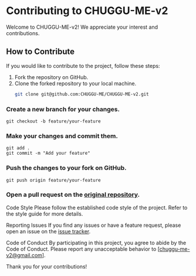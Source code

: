 # Contributing to CHUGGU-ME-v2

Welcome to CHUGGU-ME-v2! We appreciate your interest and contributions.

## How to Contribute

If you would like to contribute to the project, follow these steps:

1. Fork the repository on GitHub.
2. Clone the forked repository to your local machine.
   ```bash
   git clone git@github.com:CHUGGU-ME/CHUGGU-ME-v2.git

### Create a new branch for your changes.
    git checkout -b feature/your-feature

### Make your changes and commit them.
    git add .
    git commit -m "Add your feature"

### Push the changes to your fork on GitHub.
    git push origin feature/your-feature

### Open a pull request on the [original repository](https://github.com/CHUGGU-ME/CHUGGU-ME-v2.git).

Code Style
Please follow the established code style of the project. Refer to the style guide for more details.

Reporting Issues
If you find any issues or have a feature request, please open an issue on the [issue tracker](https://github.com/CHUGGU-ME/CHUGGU-ME-v2/issues).

Code of Conduct
By participating in this project, you agree to abide by the Code of Conduct. Please report any unacceptable behavior to [chuggu-me-v2@gmail.com].

Thank you for your contributions!


